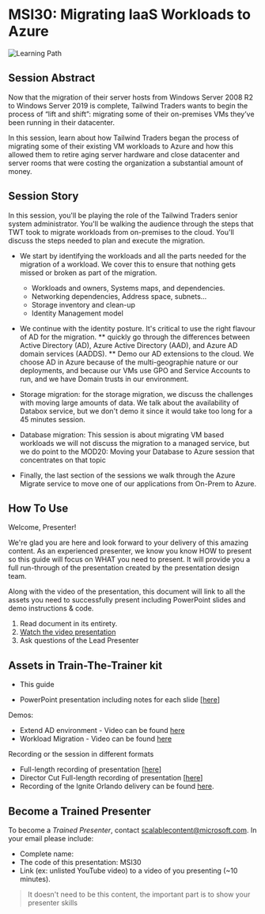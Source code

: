 # MSI30: Migrating IaaS Workloads to Azure

![Learning Path](https://img.shields.io/badge/Learning%20Path-MSI-fe5e00?logo=microsoft)

## Session Abstract

Now that the migration of their server hosts from Windows Server 2008 R2 to Windows Server 2019 is complete, Tailwind Traders wants to begin the process of “lift and shift”: migrating some of their on-premises VMs they’ve been running in their datacenter.  

In this session, learn about how Tailwind Traders began the process of migrating some of their existing VM workloads to Azure and how this allowed them to retire aging server hardware and close datacenter and server rooms that were costing the organization a substantial amount of money.

## Session Story

In this session, you'll be playing the role of the Tailwind Traders senior system administrator. You'll be walking the audience through the steps that TWT took to migrate workloads from on-premises to the cloud.  You'll discuss the steps needed to plan and execute the migration.

* We start by identifying the workloads and all the parts needed for the migration of a workload. We cover this to ensure that nothing gets missed or broken as part of the migration.

    * Workloads and owners,  Systems maps, and dependencies.
    * Networking dependencies,  Address space, subnets...
    * Storage inventory and clean-up
    * Identity Management model

* We continue with the identity posture.  It's critical to use the right flavour of AD for the migration.
** quickly go through the differences between Active Directory (AD), Azure Active Directory (AAD), and Azure AD domain services (AADDS).
** Demo our AD extensions to the cloud.  We choose AD in Azure because of the multi-geographie nature or our deployments, and because our VMs use GPO and Service Accounts to run, and we have Domain trusts in our environment.

* Storage migration:  for the storage migration, we discuss the challenges with moving large amounts of data. We talk about the availability of Databox service, but we don't demo it since it would take too long for a 45 minutes session.

* Database migration: This session is about migrating VM based workloads we will not discuss the migration to a managed service, but we do point to the MOD20: Moving your Database​ to Azure session that concentrates on that topic

* Finally, the last section of the sessions we walk through the Azure Migrate service to move one of our applications from On-Prem to Azure.


## How To Use

Welcome, Presenter!

We're glad you are here and look forward to your delivery of this amazing content. As an experienced presenter, we know you know HOW to present so this guide will focus on WHAT you need to present. It will provide you a full run-through of the presentation created by the presentation design team.

Along with the video of the presentation, this document will link to all the assets you need to successfully present including PowerPoint slides and demo instructions &
code.

1.  Read document in its entirety.
2.  <a href="https://globaleventcdn.blob.core.windows.net/assets/msi/msi30/MSI30 Migrating IaaS Workloads to Azure.mp4" target="_blank">Watch the video presentation</a>
3.  Ask questions of the Lead Presenter

## Assets in Train-The-Trainer kit

- This guide

- PowerPoint presentation including notes for each slide [<a href="https://globaleventcdn.blob.core.windows.net/assets/msi/msi30/msi30-2019-10_Oct-24.pptx" target="_blank">here</a>]


Demos:
-   Extend AD environment - Video can be found <a href="https://globaleventcdn.blob.core.windows.net/assets/msi/msi30/MSI30-Demo-AD-extend.mp4" target="_blank">here</a>
-   Workload Migration - Video can be found <a href="https://globaleventcdn.blob.core.windows.net/assets/msi/msi30/MSI30-Demo-AzMig.mp4" target="_blank">here</a>

Recording or the session in different formats
- Full-length recording of presentation [<a href="https://globaleventcdn.blob.core.windows.net/assets/msi/msi30/MSI30 Migrating IaaS Workloads to Azure.mp4" target="_blank">here</a>]
- Director Cut Full-length recording of presentation [<a href="https://globaleventcdn.blob.core.windows.net/assets/msi/msi30/MSI30-Directors-cut.mp4" target="_blank">here</a>]
- Recording of the Ignite Orlando delivery can be found <a href="https://myignite.techcommunity.microsoft.com/sessions/82978?source=global-search" target="_blank">here</a>.

## Become a Trained Presenter

To become a *Trained Presenter*, contact [scalablecontent@microsoft.com](mailto:scalablecontent@microsoft.com). In your email please include:

- Complete name:
- The code of this presentation: MSI30
- Link (ex: unlisted YouTube video) to a video of you presenting (~10 minutes).

> It doesn't need to be this content, the important part is to show your presenter skills

